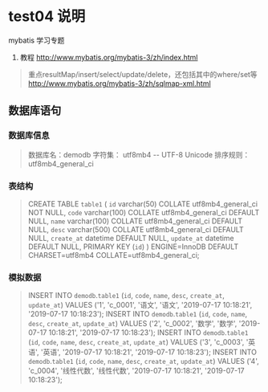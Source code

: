 # test04 说明

mybatis 学习专题

1. 教程
http://www.mybatis.org/mybatis-3/zh/index.html

> 重点resultMap/insert/select/update/delete，还包括其中的where/set等 http://www.mybatis.org/mybatis-3/zh/sqlmap-xml.html

## 数据库语句

### 数据库信息
>
>数据库名：demodb
字符集： utf8mb4 -- UTF-8 Unicode
排序规则：utf8mb4_general_ci

### 表结构

>CREATE TABLE `table1` (
  `id` varchar(50) COLLATE utf8mb4_general_ci NOT NULL,
  `code` varchar(100) COLLATE utf8mb4_general_ci DEFAULT NULL,
  `name` varchar(100) COLLATE utf8mb4_general_ci DEFAULT NULL,
  `desc` varchar(500) COLLATE utf8mb4_general_ci DEFAULT NULL,
  `create_at` datetime DEFAULT NULL,
  `update_at` datetime DEFAULT NULL,
  PRIMARY KEY (`id`)
) ENGINE=InnoDB DEFAULT CHARSET=utf8mb4 COLLATE=utf8mb4_general_ci;

### 模拟数据

>INSERT INTO `demodb`.`table1` (`id`, `code`, `name`, `desc`, `create_at`, `update_at`) VALUES ('1', 'c_0001', '语文', '语文', '2019-07-17 10:18:21', '2019-07-17 10:18:23');
INSERT INTO `demodb`.`table1` (`id`, `code`, `name`, `desc`, `create_at`, `update_at`) VALUES ('2', 'c_0002', '数学', '数学', '2019-07-17 10:18:21', '2019-07-17 10:18:23');
INSERT INTO `demodb`.`table1` (`id`, `code`, `name`, `desc`, `create_at`, `update_at`) VALUES ('3', 'c_0003', '英语', '英语', '2019-07-17 10:18:21', '2019-07-17 10:18:23');
INSERT INTO `demodb`.`table1` (`id`, `code`, `name`, `desc`, `create_at`, `update_at`) VALUES ('4', 'c_0004', '线性代数', '线性代数', '2019-07-17 10:18:21', '2019-07-17 10:18:23');
